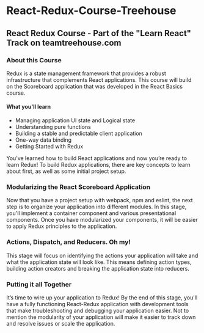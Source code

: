# React-Redux-Course-Treehouse
## React Redux Course - Part of the "Learn React" Track on teamtreehouse.com

### About this Course

Redux is a state management framework that provides a robust infrastructure that complements React applications. This course will build on the Scoreboard application that was developed in the React Basics course.

#### What you'll learn

- Managing application UI state and Logical state
- Understanding pure functions
- Building a stable and predictable client application
- One-way data binding
- Getting Started with Redux

You’ve learned how to build React applications and now you’re ready to learn Redux! To build Redux applications, there are key concepts to learn about first, as well as some initial project setup.

### Modularizing the React Scoreboard Application
Now that you have a project setup with webpack, npm and eslint, the next step is to organize your application into different modules. In this stage, you'll implement a container component and various presentational components. Once you have modularized your components, it will be easier to apply Redux principles to the application.

### Actions, Dispatch, and Reducers. Oh my!
This stage will focus on identifying the actions your application will take and what the application state will look like. This means defining action types, building action creators and breaking the application state into reducers.

### Putting it all Together
It’s time to wire up your application to Redux! By the end of this stage, you'll have a fully functioning React-Redux application with development tools that make troubleshooting and debugging your application easier. Not to mention the modularity of your application will make it easier to track down and resolve issues or scale the application.
